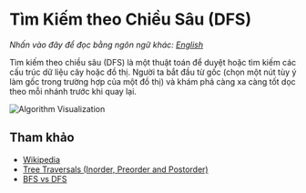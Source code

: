 # Tìm Kiếm theo Chiều Sâu (DFS)

_Nhấn vào đây để đọc bằng ngôn ngữ khác:_
[_English_](README.en-EN.md)

Tìm kiếm theo chiều sâu (DFS) là một thuật toán để duyệt hoặc tìm kiếm các cấu trúc dữ liệu cây hoặc đồ thị. Người ta bắt đầu từ gốc (chọn một nút tùy ý làm gốc trong trường hợp của một đồ thị) và khám phá càng xa càng tốt dọc theo mỗi nhánh trước khi quay lại.

![Algorithm Visualization](https://upload.wikimedia.org/wikipedia/commons/7/7f/Depth-First-Search.gif)

## Tham khảo

- [Wikipedia](https://en.wikipedia.org/wiki/Depth-first_search)
- [Tree Traversals (Inorder, Preorder and Postorder)](https://www.geeksforgeeks.org/tree-traversals-inorder-preorder-and-postorder/)
- [BFS vs DFS](https://www.geeksforgeeks.org/bfs-vs-dfs-binary-tree/)

